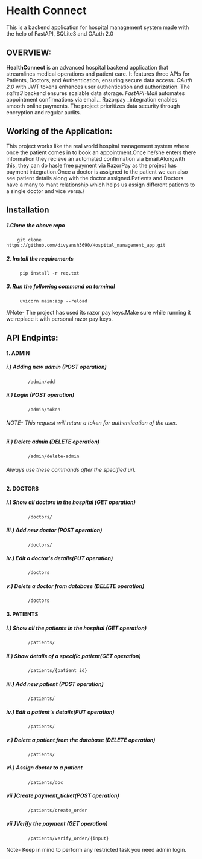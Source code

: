 # Health Connect
This is a backend application for hospital management system made with the help of FastAPI, SQLite3 and OAuth 2.0


## OVERVIEW:
**HealthConnect** is an advanced hospital backend application that streamlines medical operations and patient care. It features three APIs for Patients, Doctors, and Authentication, ensuring secure data access. _OAuth 2.0_ with JWT tokens enhances user authentication and authorization. The _sqlite3_ backend ensures scalable data storage. _FastAPI-Mail_ automates appointment confirmations via email._ Razorpay _integration enables smooth online payments. The project prioritizes data security through encryption and regular audits. 

## Working of the Application:
This project works like the real world hospital management system where once the patient comes in to book an appointment.Once he/she enters there information they recieve an automated confirmation via Email.Alongwith this, they can do hasle free payment via RazorPay as the project has payment integration.Once a doctor is assigned to the patient we can also see patient details along with the doctor assigned.Patients and Doctors have a many to mant relationship which helps us assign different patients to a single doctor and vice versa.\


## Installation 
##### 1.Clone the above repo
        git clone https://github.com/divyansh3690/Hospital_management_app.git
        
##### 2. Install the requirements
         pip install -r req.txt
         
##### 3. Run the following command on terminal
         uvicorn main:app --reload

//Note- The project has used its razor pay keys.Make sure while running it we replace it with personal razor pay keys.


## API Endpints:
#### 1. ADMIN

##### i.)  Adding new admin (POST operation)
            /admin/add
##### ii.) Login (POST operation)
            /admin/token
######   NOTE- This request will return a token for authentication of the user.
##### ii.) Delete admin (DELETE operation)
            /admin/delete-admin
            

###### Always use these commands after the specified url.

#### 2. DOCTORS
        
#####   i.)  Show all doctors in the hospital (GET operation)
            /doctors/        
#####   iii.) Add new doctor  (POST operation)            
            /doctors/                     
#####   iv.)  Edit a doctor's details(PUT operation)            
            /doctors   
#####   v.)   Delete a doctor from database (DELETE operation)            
            /doctors
            
#### 3. PATIENTS
        
#####   i.)  Show all the patients in the hospital (GET operation)
            /patients/        
#####   ii.) Show details of a specific patient(GET operation)
            /patients/{patient_id}    
#####   iii.) Add new patient  (POST operation)            
            /patients/                     
#####   iv.)  Edit a patient's details(PUT operation)            
            /patients/
#####   v.)   Delete a patient from the database (DELETE operation)            
            /patients/
#####   vi.) Assign doctor to a patient
            /patients/doc
#####   vii.)Create payment_ticket(POST operation)
            /patients/create_order
#####   vii.)Verify the payment (GET operation)
            /patients/verify_order/{input}
            
Note- Keep in mind to perform any restricted task you need admin login.
            
            
